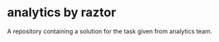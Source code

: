 analytics by raztor
=========

A repository containing a solution for the task given from analytics team.
